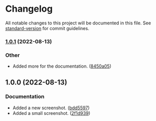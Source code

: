 # Changelog

All notable changes to this project will be documented in this file. See [standard-version](https://github.com/conventional-changelog/standard-version) for commit guidelines.

### [1.0.1](https://github.com/DoktorMike/pymario/compare/v1.0.0...v1.0.1) (2022-08-13)


### Other

* Added more for the documentation. ([8450a05](https://github.com/DoktorMike/pymario/commit/8450a0508d2d9c1e1c010bd3ecbfc2c6ad87fe7b))

## 1.0.0 (2022-08-13)


### Documentation

* Added a new screenshot. ([bdd5597](https://github.com/DoktorMike/pymario/commit/bdd55977123f3ea014fb71e513b0cfee617a07b0))
* Added a small screenshot. ([2f1d939](https://github.com/DoktorMike/pymario/commit/2f1d93983a6f488522c43e1590ea5da64a6d68d8))

